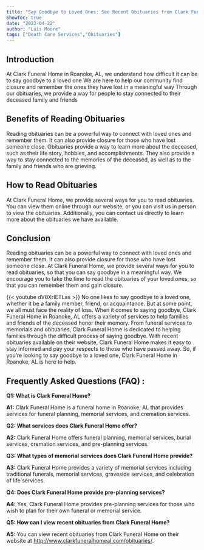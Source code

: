 ```yaml
---
title: "Say Goodbye to Loved Ones: See Recent Obituaries from Clark Funeral Home in Roanoke, AL"
ShowToc: true 
date: "2023-04-22"
author: "Luis Moore" 
tags: ["Death Care Services","Obituaries"]
---
```

## Introduction

At Clark Funeral Home in Roanoke, AL, we understand how difficult it can be to say goodbye to a loved one We are here to help our community find closure and remember the ones they have lost in a meaningful way Through our obituaries, we provide a way for people to stay connected to their deceased family and friends 

## Benefits of Reading Obituaries 

Reading obituaries can be a powerful way to connect with loved ones and remember them. It can also provide closure for those who have lost someone close. Obituaries provide a way to learn more about the deceased, such as their life story, hobbies, and accomplishments. They also provide a way to stay connected to the memories of the deceased, as well as to the family and friends who are grieving. 

## How to Read Obituaries 

At Clark Funeral Home, we provide several ways for you to read obituaries. You can view them online through our website, or you can visit us in person to view the obituaries. Additionally, you can contact us directly to learn more about the obituaries we have available. 

## Conclusion

Reading obituaries can be a powerful way to connect with loved ones and remember them. It can also provide closure for those who have lost someone close. At Clark Funeral Home, we provide several ways for you to read obituaries, so that you can say goodbye in a meaningful way. We encourage you to take the time to read the obituaries of your loved ones, so that you can remember them and gain closure.

{{< youtube dV8XrIETLas >}} 
No one likes to say goodbye to a loved one, whether it be a family member, friend, or acquaintance. But at some point, we all must face the reality of loss. When it comes to saying goodbye, Clark Funeral Home in Roanoke, AL offers a variety of services to help families and friends of the deceased honor their memory. From funeral services to memorials and obituaries, Clark Funeral Home is dedicated to helping families through the difficult process of saying goodbye. With recent obituaries available on their website, Clark Funeral Home makes it easy to stay informed and pay your respects to those who have passed away. So, if you’re looking to say goodbye to a loved one, Clark Funeral Home in Roanoke, AL is here to help.

## Frequently Asked Questions (FAQ) :
**Q1: What is Clark Funeral Home?** 

**A1:** Clark Funeral Home is a funeral home in Roanoke, AL that provides services for funeral planning, memorial services, and cremation services. 

**Q2: What services does Clark Funeral Home offer?** 

**A2:** Clark Funeral Home offers funeral planning, memorial services, burial services, cremation services, and pre-planning services. 

**Q3: What types of memorial services does Clark Funeral Home provide?** 

**A3:** Clark Funeral Home provides a variety of memorial services including traditional funerals, memorial services, graveside services, and celebration of life services. 

**Q4: Does Clark Funeral Home provide pre-planning services?**

**A4:** Yes, Clark Funeral Home provides pre-planning services for those who wish to plan for their own funeral or memorial service. 

**Q5: How can I view recent obituaries from Clark Funeral Home?**

**A5:** You can view recent obituaries from Clark Funeral Home on their website at http://www.clarkfuneralhomeal.com/obituaries/.



